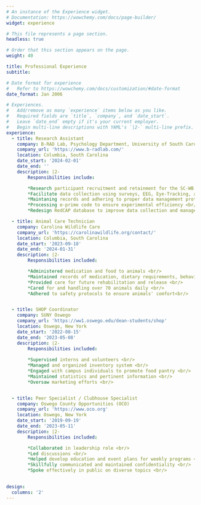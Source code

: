 ```yaml
---
# An instance of the Experience widget.
# Documentation: https://wowchemy.com/docs/page-builder/
widget: experience

# This file represents a page section.
headless: true

# Order that this section appears on the page.
weight: 40

title: Professional Experience
subtitle:

# Date format for experience
#   Refer to https://wowchemy.com/docs/customization/#date-format
date_format: Jan 2006

# Experiences.
#   Add/remove as many `experience` items below as you like.
#   Required fields are `title`, `company`, and `date_start`.
#   Leave `date_end` empty if it's your current employer.
#   Begin multi-line descriptions with YAML's `|2-` multi-line prefix.
experience:
  - title: Research Assistant
    company: B-RAD Lab, Psychology Department, University of South Carolina
    company_url: 'https://www.b-radlab.com/'
    location: Columbia, South Carolina
    date_start: '2024-02-01'
    date_end: ''
    description: |2-
        Responsibilities include:

        *Research participant recruitment and retainment for the SC-WB Study <br/>
        *Facilitate data collection using surveys, EEG, Eye-Tracking, and ECG <br/>
        *Maintaning records and adhering to proper data management protocols <br/>
        *Processing e-prime code to ensure experimental efficiency <br/>
        *Redesign RedCAP database to improve data collection and management<br/>

  - title: Animal Care Technician
    company: Carolina Wildlife Care
    company_url: 'https://carolinawildlife.org/contact/'
    location: Columbia, South Carolina
    date_start: '2023-09-18'
    date_end: '2024-01-31'
    description: |2-
        Responsibilities included:

        *Administered medication and food to animals <br/>
        *Maintained records of medication, dietary requirements, behavioral observations <br/>
        *Provided care for future rehabilitation and release <br/>
        *Cared for and handling over 70 animals daily <br/>
        *Adhered to safety protocols to ensure animals' comfort<br/>


  - title: SHOP Coordinator
    company: SUNY Oswego
    company_url: 'https://ww1.oswego.edu/dean-students/shop'
    location: Oswego, New York
    date_start: '2022-08-15'
    date_end: '2023-05-08'
    description: |2-
        Responsibilities included:
        
        *Supervised interns and volunteers <br/>
        *Managed and organized inventory system <br/>
        *Engaged with campus individuals to promote food pantry <br/>
        *Maintained statistics and pertinent information <br/>
        *Oversaw marketing efforts <br/>


  - title: Peer Specialist / Clubhouse Specialist
    company: Oswego County Opportunities (OCO)
    company_url: 'https://www.oco.org'
    location: Oswego, New York
    date_start: '2019-09-19'
    date_end: '2023-05-11'
    description: |2-
        Responsibilities included:

        *Collaborated in leadership role <br/>
        *Led discussions <br/>
        *Helped develop education and event plans for weekly programs <br/>
        *Skillfully communicated and maintained confidentiality <br/>
        *Spoke effectively in public on diverse topics <br/>
  

design:
  columns: '2'
---
```

